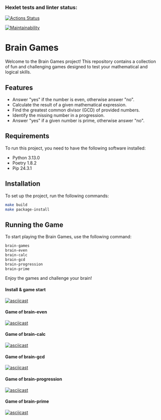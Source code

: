### Hexlet tests and linter status:
[![Actions Status](https://github.com/webAmoeba/python-project-49/actions/workflows/hexlet-check.yml/badge.svg)](https://github.com/webAmoeba/python-project-49/actions)

[![Maintainability](https://api.codeclimate.com/v1/badges/0e07cca443292559785d/maintainability)](https://codeclimate.com/github/webAmoeba/python-project-49/maintainability)

# Brain Games

Welcome to the Brain Games project! This repository contains a collection of fun and challenging games designed to test your mathematical and logical skills. 

## Features

- Answer "yes" if the number is even, otherwise answer "no".
- Calculate the result of a given mathematical expression.
- Find the greatest common divisor (GCD) of provided numbers.
- Identify the missing number in a progression.
- Answer "yes" if a given number is prime, otherwise answer "no".

## Requirements

To run this project, you need to have the following software installed:

- Python 3.13.0
- Poetry 1.8.2
- Pip 24.3.1

## Installation

To set up the project, run the following commands:

```bash
make build
make package-install
```

## Running the Game

To start playing the Brain Games, use the following command:

```bash
brain-games
brain-even
brain-calc
brain-gcd
brain-progression
brain-prime
```

Enjoy the games and challenge your brain!

#### Install & game start
[![asciicast](https://asciinema.org/a/4mDDefEyzLBWSYJfNECEMtkQK.svg)](https://asciinema.org/a/4mDDefEyzLBWSYJfNECEMtkQK)

#### Game of brain-even
[![asciicast](https://asciinema.org/a/noiSU2WmpwMZaWJFGjetM2yyI.svg)](https://asciinema.org/a/noiSU2WmpwMZaWJFGjetM2yyI)

#### Game of brain-calc
[![asciicast](https://asciinema.org/a/xUjG1IQQA7tv49y1Wr0OeaOWa.svg)](https://asciinema.org/a/xUjG1IQQA7tv49y1Wr0OeaOWa)

#### Game of brain-gcd
[![asciicast](https://asciinema.org/a/lvH5vfxKFLt3Cccp24YxUh86c.svg)](https://asciinema.org/a/lvH5vfxKFLt3Cccp24YxUh86c)

#### Game of brain-progression
[![asciicast](https://asciinema.org/a/f2USR9lNN3EYYAyLRtxwwpiF1.svg)](https://asciinema.org/a/f2USR9lNN3EYYAyLRtxwwpiF1)

#### Game of brain-prime
[![asciicast](https://asciinema.org/a/IH5o9dfpmDgQwTxkWFnon7l89.svg)](https://asciinema.org/a/IH5o9dfpmDgQwTxkWFnon7l89)
